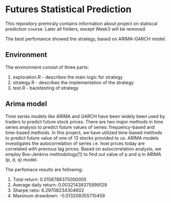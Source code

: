 # Futures Statistical Prediction
This repository premiraly contains information about project on statiscal prediction course. 
Later all folders, except Week3 will be removed.

The best perfomance showed the strategy, based on ARIMA-GARCH model.

## Environment 

The environment consist of three parts:
1. exploration.R - describes the main logic for strategy
2. strategy.R - describes the implementation of the strategy
3. test.R - backtesting of strategy


## Arima model

Time series models like ARIMA and GARCH have been widely been used by traders to predict future stock prices. There are two major methods in time series analysis to predict future values of series: frequency-based and time-based methods. In this project, we have utilized time-based methods to predict future value of one of 13 stocks provided to us. ARIMA models investigates the autocorrelation of series i.e. how prices today are correlated with previous lag prices. Based on autocorrelation analysis, we employ Box-Jenkins methodology[1] to find out value of p and q in ARIMA (p, d, q) model.

The perfomace results are following:
1. Total return: 0.0158788375000005
2. Average daily return: 0.00321439375999129
3. Sharpe ratio: 6.29708234304602
4. Maximum drawdown: -0.013208355710459
